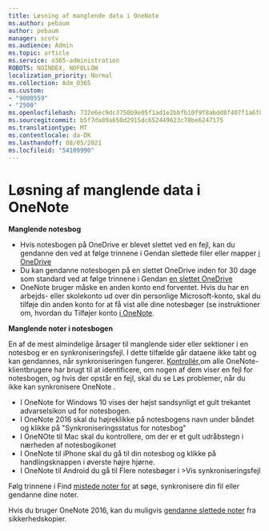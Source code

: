 ```yaml
---
title: Løsning af manglende data i OneNote
ms.author: pebaum
author: pebaum
manager: scotv
ms.audience: Admin
ms.topic: article
ms.service: o365-administration
ROBOTS: NOINDEX, NOFOLLOW
localization_priority: Normal
ms.collection: Adm_O365
ms.custom:
- "9000559"
- "2500"
ms.openlocfilehash: 732e6ec9dc3750b9e05f1ad1e2bbfb10f9f8abdd8f407f1a6f82eca3a7f34872
ms.sourcegitcommit: b5f7da89a650d2915dc652449623c78be6247175
ms.translationtype: MT
ms.contentlocale: da-DK
ms.lasthandoff: 08/05/2021
ms.locfileid: "54109990"
---
```

# <a name="resolving-missing-data-in-onenote"></a>Løsning af manglende data i OneNote

**Manglende notesbog**

- Hvis notesbogen på OneDrive er blevet slettet ved en fejl, kan du gendanne den ved at følge trinnene i Gendan slettede filer eller mapper [i OneDrive](https://support.office.com/article/949ada80-0026-4db3-a953-c99083e6a84f)
- Du kan gendanne notesbogen på en slettet OneDrive inden for 30 dage som standard ved at følge trinnene i Gendan [en slettet OneDrive](https://docs.microsoft.com/onedrive/restore-deleted-onedrive)
- OneNote bruger måske en anden konto end forventet. Hvis du har en arbejds- eller skolekonto ud over din personlige Microsoft-konto, skal du tilføje din anden konto for at få vist alle dine notesbøger (se instruktioner om, hvordan du Tilføjer konto [i OneNote](https://support.office.com/article/5afff855-54ee-47e4-a773-db048d4ac299).

**Manglende noter i notesbogen**

En af de mest almindelige årsager til manglende sider eller sektioner i en notesbog er en synkroniseringsfejl. I dette tilfælde går dataene ikke tabt og kan gendannes, når synkroniseringen fungerer. [Kontrollér,](https://support.office.com/article/299495ef-66d1-448f-90c1-b785a6968d45)om alle OneNote-klientbrugere har brugt til at identificere, om nogen af dem viser en fejl for notesbogen, og hvis der opstår en fejl, skal du se Løs problemer, når du ikke kan synkronisere OneNote .

- I OneNote for Windows 10 vises der højst sandsynligt et gult trekantet advarselsikon ud for notesbogen.
- I OneNote 2016 skal du højreklikke på notesbogens navn under båndet og klikke på "Synkroniseringsstatus for notesbog"
- I OneNOte til Mac skal du kontrollere, om der er et gult udråbstegn i nærheden af notesbogikonet
- I OneNote til iPhone skal du gå til din notesbog og klikke på handlingsknappen i øverste højre hjørne.
- I OneNote til Android du gå til Flere notesbøger i >Vis synkroniseringsfejl

Følg trinnene i Find [mistede noter for](https://support.office.com/article/32cb2bd7-afe7-44d2-a711-398a88421287) at søge, synkronisere din fil eller gendanne dine noter.

Hvis du bruger OneNote 2016, kan du muligvis [gendanne slettede noter](https://support.office.com/article/32ed1036-74fd-4c21-bc28-033a486e6b14) fra sikkerhedskopier.